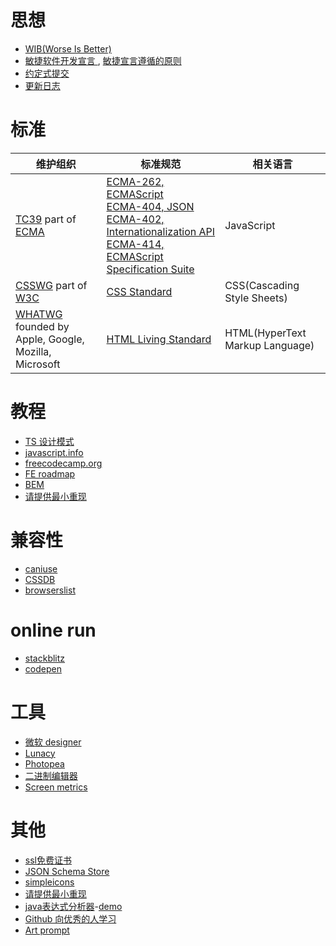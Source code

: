 # 思想
- [WIB(Worse Is Better)](https://dreamsongs.com/WorseIsBetter.html)
- [敏捷软件开发宣言
](http://agilemanifesto.org/iso/zhchs/manifesto.html), [敏捷宣言遵循的原则
](https://agilemanifesto.org/iso/zhchs/principles.html)
- [约定式提交](https://www.conventionalcommits.org/zh-hans/v1.0.0/)
- [更新日志](https://keepachangelog.com/zh-CN/1.0.0/)

# 标准
| 维护组织 | 标准规范 | 相关语言 |
| ------- | ------- | -------- |
| [TC39](https://tc39.es/) part of [ECMA](https://ecma-international.org/) | [ECMA-262, ECMAScript](https://ecma-international.org/publications-and-standards/standards/ecma-262/)<br>[ECMA-404, JSON](https://www.ecma-international.org/publications-and-standards/standards/ecma-404/)<br>[ECMA-402, Internationalization API](https://tc39.es/ecma402/)<br>[ECMA-414, ECMAScript Specification Suite](https://www.ecma-international.org/publications-and-standards/standards/ecma-414/) | JavaScript |
| [CSSWG](https://csswg.org/) part of [W3C](https://www.w3.org/) | [CSS Standard](https://www.w3.org/Style/CSS/) | CSS(Cascading Style Sheets) |
| [WHATWG](https://whatwg.org/) founded by Apple, Google, Mozilla, Microsoft | [HTML Living Standard](https://html.spec.whatwg.org/multipage/) | HTML(HyperText Markup Language) |

# 教程
- [TS 设计模式](https://refactoringguru.cn/)
- [javascript.info](https://zh.javascript.info/)
- [freecodecamp.org](https://www.freecodecamp.org/)
- [FE roadmap](https://roadmap.sh/frontend)
- [BEM](http://getbem.com/naming)
- [请提供最小重现](https://antfu.me/posts/why-reproductions-are-required-zh)

# 兼容性
- [caniuse](https://caniuse.com/)
- [CSSDB](https://cssdb.org/)
- [browserslist](https://browsersl.ist/)

# online run
- [stackblitz](https://stackblitz.com/)
- [codepen](https://codepen.io/)

# 工具
- [微软 designer](https://designer.microsoft.com/)
- [Lunacy](https://icons8.com/lunacy)
- [Photopea](https://www.photopea.com/)
- [二进制编辑器](https://hexed.it/)
- [Screen metrics](https://www.mydevice.io/)

# 其他
- [ssl免费证书](https://letsencrypt.org/zh-cn/getting-started/)
- [JSON Schema Store](https://www.schemastore.org/json/)
- [simpleicons](https://simpleicons.org/)
- [请提供最小重现](https://antfu.me/posts/why-reproductions-are-required-zh)
- [java表达式分析器](http://www.singularsys.com/jep/doc/javadoc/com/singularsys/jep/Jep.html)-[demo](https://blog.csdn.net/weixin_55891090/article/details/114854067)
- [Github 向优秀的人学习](https://resources.github.com/learn/pathways/)
- [Art prompt](https://www.dallelist.com/)

